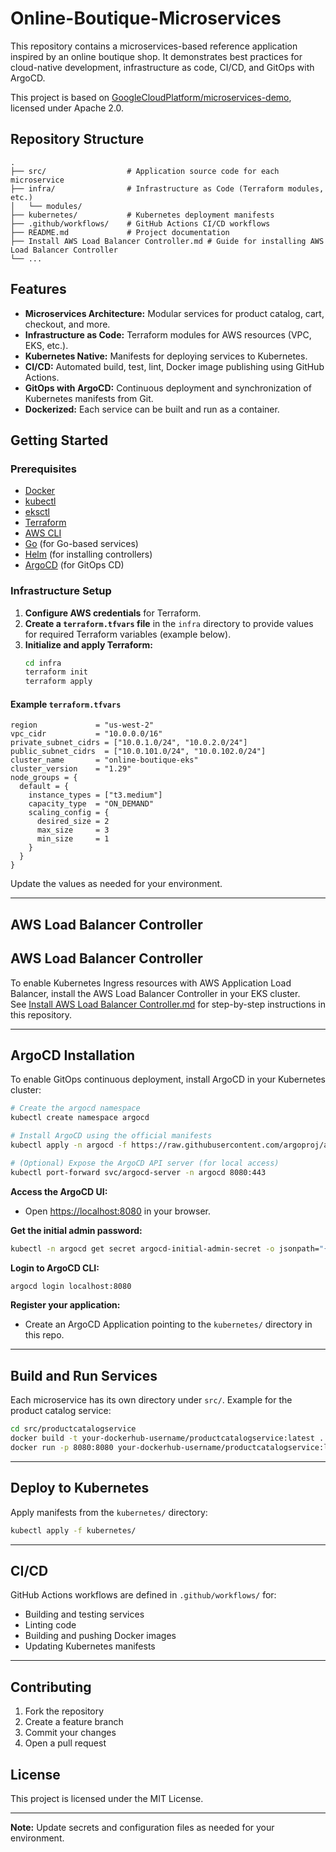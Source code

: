 # Online-Boutique-Microservices

This repository contains a microservices-based reference application inspired by an online boutique shop. It demonstrates best practices for cloud-native development, infrastructure as code, CI/CD, and GitOps with ArgoCD.

This project is based on [GoogleCloudPlatform/microservices-demo](https://github.com/GoogleCloudPlatform/microservices-demo), licensed under Apache 2.0.

## Repository Structure

```
.
├── src/                  # Application source code for each microservice
├── infra/                # Infrastructure as Code (Terraform modules, etc.)
│   └── modules/
├── kubernetes/           # Kubernetes deployment manifests
├── .github/workflows/    # GitHub Actions CI/CD workflows
├── README.md             # Project documentation
├── Install AWS Load Balancer Controller.md # Guide for installing AWS Load Balancer Controller
└── ...
```

## Features

- **Microservices Architecture:** Modular services for product catalog, cart, checkout, and more.
- **Infrastructure as Code:** Terraform modules for AWS resources (VPC, EKS, etc.).
- **Kubernetes Native:** Manifests for deploying services to Kubernetes.
- **CI/CD:** Automated build, test, lint, Docker image publishing using GitHub Actions.
- **GitOps with ArgoCD:** Continuous deployment and synchronization of Kubernetes manifests from Git.
- **Dockerized:** Each service can be built and run as a container.

## Getting Started

### Prerequisites

- [Docker](https://www.docker.com/)
- [kubectl](https://kubernetes.io/docs/tasks/tools/)
- [eksctl](https://eksctl.io/installation/)
- [Terraform](https://www.terraform.io/)
- [AWS CLI](https://aws.amazon.com/cli/)
- [Go](https://golang.org/) (for Go-based services)
- [Helm](https://helm.sh/) (for installing controllers)
- [ArgoCD](https://argo-cd.readthedocs.io/en/stable/) (for GitOps CD)

### Infrastructure Setup

1. **Configure AWS credentials** for Terraform.
2. **Create a `terraform.tfvars` file** in the `infra` directory to provide values for required Terraform variables (example below).
3. **Initialize and apply Terraform:**
   ```bash
   cd infra
   terraform init
   terraform apply
   ```

#### Example `terraform.tfvars`

```hcl
region             = "us-west-2"
vpc_cidr           = "10.0.0.0/16"
private_subnet_cidrs = ["10.0.1.0/24", "10.0.2.0/24"]
public_subnet_cidrs  = ["10.0.101.0/24", "10.0.102.0/24"]
cluster_name       = "online-boutique-eks"
cluster_version    = "1.29"
node_groups = {
  default = {
    instance_types = ["t3.medium"]
    capacity_type  = "ON_DEMAND"
    scaling_config = {
      desired_size = 2
      max_size     = 3
      min_size     = 1
    }
  }
}
```

Update the values as needed for your environment.

---

## AWS Load Balancer Controller

## AWS Load Balancer Controller

To enable Kubernetes Ingress resources with AWS Application Load Balancer, install the AWS Load Balancer Controller in your EKS cluster.  
See [Install AWS Load Balancer Controller.md](./Install%20AWS%20Load%20Balancer%20Controller.md) for step-by-step instructions in this repository.

---

## ArgoCD Installation

To enable GitOps continuous deployment, install ArgoCD in your Kubernetes cluster:

```bash
# Create the argocd namespace
kubectl create namespace argocd

# Install ArgoCD using the official manifests
kubectl apply -n argocd -f https://raw.githubusercontent.com/argoproj/argo-cd/stable/manifests/install.yaml

# (Optional) Expose the ArgoCD API server (for local access)
kubectl port-forward svc/argocd-server -n argocd 8080:443
```

**Access the ArgoCD UI:**
- Open [https://localhost:8080](https://localhost:8080) in your browser.

**Get the initial admin password:**
```bash
kubectl -n argocd get secret argocd-initial-admin-secret -o jsonpath="{.data.password}" | base64 -d; echo
```

**Login to ArgoCD CLI:**
```bash
argocd login localhost:8080
```

**Register your application:**
- Create an ArgoCD Application pointing to the `kubernetes/` directory in this repo.

---

## Build and Run Services

Each microservice has its own directory under `src/`. Example for the product catalog service:

```bash
cd src/productcatalogservice
docker build -t your-dockerhub-username/productcatalogservice:latest .
docker run -p 8080:8080 your-dockerhub-username/productcatalogservice:latest
```

---

## Deploy to Kubernetes

Apply manifests from the `kubernetes/` directory:

```bash
kubectl apply -f kubernetes/
```

---

## CI/CD

GitHub Actions workflows are defined in `.github/workflows/` for:
- Building and testing services
- Linting code
- Building and pushing Docker images
- Updating Kubernetes manifests

---

## Contributing

1. Fork the repository
2. Create a feature branch
3. Commit your changes
4. Open a pull request

## License

This project is licensed under the MIT License.

---

**Note:** Update secrets and configuration files as needed for your environment.
